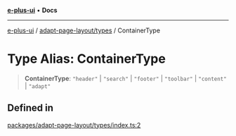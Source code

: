 [**e-plus-ui**](../../../README.md) • **Docs**

***

[e-plus-ui](../../../modules.md) / [adapt-page-layout/types](../README.md) / ContainerType

# Type Alias: ContainerType

> **ContainerType**: `"header"` \| `"search"` \| `"footer"` \| `"toolbar"` \| `"content"` \| `"adapt"`

## Defined in

[packages/adapt-page-layout/types/index.ts:2](https://github.com/c-eqian/e-plus-ui/blob/583356870441cbe8e3c917dfd7ad56ce5ac6f88a/packages/adapt-page-layout/types/index.ts#L2)
